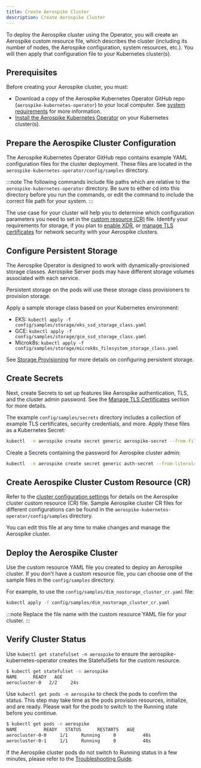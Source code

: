 ```yaml
---
title: Create Aerospike Cluster
description: Create Aerospike Cluster
---
```


To deploy the Aerospike cluster using the Operator, you will create an Aerospike custom resource file, which describes the cluster (including its number of nodes, the Aerospike configuration, system resources, etc.). You will then apply that configuration file to your Kubernetes cluster(s).

## Prerequisites

Before creating your Aerospike cluster, you must:

* Download a copy of the Aerospike Kubernetes Operator GitHub repo (`aerospike-kubernetes-operator`) to your local computer. See [system requirements](System-Requirements.md) for more information.
* [Install the Aerospike Kubernetes Operator](Install-the-Operator-on-Kubernetes.md) on your Kubernetes cluster(s).

## Prepare the Aerospike Cluster Configuration

The Aerospike Kubernetes Operator GitHub repo contains example YAML configuration files for the cluster deployment. These files are located in the `aerospike-kubernetes-operator/config/samples` directory.

:::note
The following commands include file paths which are relative to the `aerospike-kubernetes-operator` directory. Be sure to either cd into this directory before you run the commands, or edit the command to include the correct file path for your system.
:::

The use case for your cluster will help you to determine which configuration parameters you need to set in the [custom resource (CR)](https://github.com/aerospike/aerospike-kubernetes-operator/wiki/Configuration) file. Identify your requirements for storage, if you plan to [enable XDR](XDR.md), or [manage TLS certificates](Manage-TLS-Certificates.md) for network security with your Aerospike clusters.

## Configure Persistent Storage

The Aerospike Operator is designed to work with dynamically-provisioned storage classes. Aerospike Server pods may have different storage volumes associated with each service.

Persistent storage on the pods will use these storage class provisioners to provision storage.

Apply a sample storage class based on your Kubernetes environment:

* EKS: `kubectl apply -f config/samples/storage/eks_ssd_storage_class.yaml`
* GCE: `kubectl apply -f config/samples/storage/gce_ssd_storage_class.yaml`
* Microk8s: `kubectl apply -f config/samples/storage/microk8s_filesystem_storage_class.yaml`

See [Storage Provisioning](Storage-provisioning.md) for more details on configuring persistent storage.

## Create Secrets

Next, create Secrets to set up features like Aerospike authentication, TLS, and the cluster admin password. See the [Manage TLS Certificates](Manage-TLS-Certificates.md) section for more details.

The example `config/samples/secrets` directory includes a collection of example TLS certificates, security credentials, and more. Apply these files as a Kubernetes Secret:

```sh
kubectl  -n aerospike create secret generic aerospike-secret --from-file=config/samples/secrets
```

Create a Secrets containing the password for Aerospike cluster admin:

```sh
kubectl  -n aerospike create secret generic auth-secret --from-literal=password='admin123'
```

## Create Aerospike Cluster Custom Resource (CR)

Refer to the [cluster configuration settings](Cluster-configuration-settings.md) for details on the Aerospike cluster custom resource (CR) file. Sample Aerospike cluster CR files for different configurations can be found in the `aerospike-kubernetes-operator/config/samples` directory.

You can edit this file at any time to make changes and manage the Aerospike cluster.


## Deploy the Aerospike Cluster

Use the custom resource YAML file you created to deploy an Aerospike cluster. If you don't have a custom resource file, you can choose one of the sample files in the `config/samples` directory.

For example, to use the `config/samples/dim_nostorage_cluster_cr.yaml` file:

```sh
kubectl apply -f config/samples/dim_nostorage_cluster_cr.yaml
```

:::note
Replace the file name with the custom resource YAML file for your cluster.
:::

## Verify Cluster Status

Use `kubectl get statefulset -n aerospike` to ensure the aerospike-kubernetes-operator creates the StatefulSets for the custom resource.

```sh
$ kubectl get statefulset -n aerospike
NAME      READY   AGE
aerocluster-0   2/2     24s
```

Use `kubectl get pods -n aerospike` to check the pods to confirm the status. This step may take time as the pods provision resources, initialize, and are ready. Please wait for the pods to switch to the Running state before you continue.

```sh
$ kubectl get pods -n aerospike
NAME          READY   STATUS      RESTARTS   AGE
aerocluster-0-0     1/1     Running     0          48s
aerocluster-0-1     1/1     Running     0          48s
```

If the Aerospike cluster pods do not switch to Running status in a few minutes, please refer to the [Troubleshooting Guide](Troubleshooting.md).
